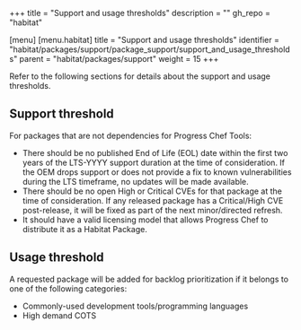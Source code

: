 +++
title = "Support and usage thresholds"
description = ""
gh_repo = "habitat"

[menu]
  [menu.habitat]
    title = "Support and usage thresholds"
    identifier = "habitat/packages/support/package_support/support_and_usage_thresholds"
    parent = "habitat/packages/support"
    weight = 15
+++

Refer to the following sections for details about the support and usage thresholds.

## Support threshold

For packages that are not dependencies for Progress Chef Tools:

- There should be no published End of Life (EOL) date within the first two years of the LTS-YYYY support duration at the time of consideration. If the OEM drops support or does not provide a fix to known vulnerabilities during the LTS timeframe, no updates will be made available.
- There should be no open High or Critical CVEs for that package at the time of consideration. If any released package has a Critical/High CVE post-release, it will be fixed as part of the next minor/directed refresh.
- It should have a valid licensing model that allows Progress Chef to distribute it as a Habitat Package.

## Usage threshold

A requested package will be added for backlog prioritization if it belongs to one of the following categories:

- Commonly-used development tools/programming languages
- High demand COTS
